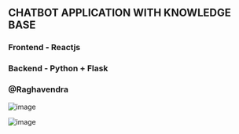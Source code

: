 ## CHATBOT APPLICATION WITH KNOWLEDGE BASE

### Frontend - Reactjs
### Backend - Python + Flask

### @Raghavendra
![image](https://github.com/Raghavendra043/chatbot/assets/80439106/9e953b03-53a5-407d-9bc8-928e3560575a)

![image](https://github.com/Raghavendra043/chatbot/assets/80439106/8e166f3a-b10d-4b87-8cf4-ad2cc3ce4728)
